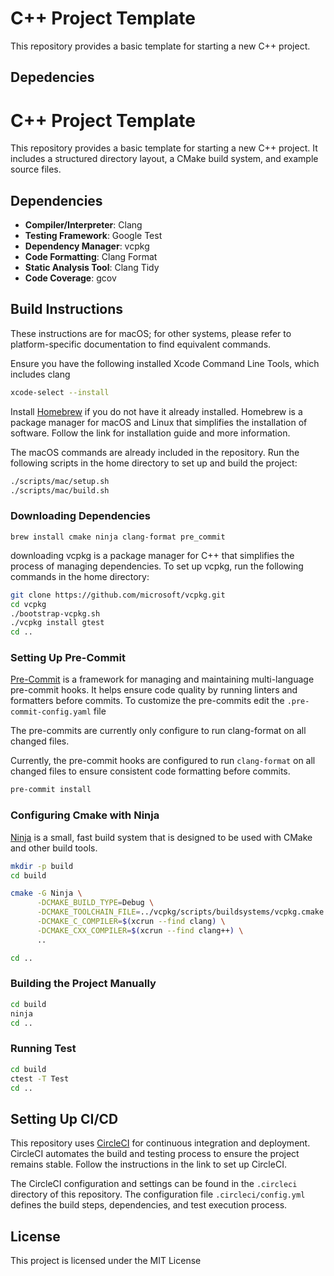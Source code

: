# C++ Project Template 

This repository provides a basic template for starting a new C++ project. 

## Depedencies 

# C++ Project Template

This repository provides a basic template for starting a new C++ project. It includes a structured directory layout, a CMake build system, and example source files.


## Dependencies

- **Compiler/Interpreter**: Clang
- **Testing Framework**: Google Test
- **Dependency Manager**: vcpkg
- **Code Formatting**: Clang Format
- **Static Analysis Tool**: Clang Tidy
- **Code Coverage**: gcov

## Build Instructions 

These instructions are for macOS; for other systems, please refer to platform-specific documentation to find equivalent commands. 

Ensure you have the following installed Xcode Command Line Tools, which includes clang
```sh
xcode-select --install
```

Install [Homebrew](https://docs.brew.sh/Installation) if you do not have it already installed. Homebrew is a package manager for macOS and Linux that simplifies the installation of software. Follow the link for installation guide and more information. 

The macOS commands are already included in the repository. Run the following scripts in the home directory to set up and build the project:

```sh
./scripts/mac/setup.sh
./scripts/mac/build.sh
```


### Downloading Dependencies

```
brew install cmake ninja clang-format pre_commit
```

downloading vcpkg is a package manager for C++ that simplifies the process of managing dependencies. To set up vcpkg, run the following commands in the home directory:


```sh
git clone https://github.com/microsoft/vcpkg.git
cd vcpkg 
./bootstrap-vcpkg.sh
./vcpkg install gtest
cd ..
```

### Setting Up Pre-Commit 

[Pre-Commit](https://pre-commit.com/) is a framework for managing and maintaining multi-language pre-commit hooks. It helps ensure code quality by running linters and formatters before commits. To customize the pre-commits edit the `.pre-commit-config.yaml` file

The pre-commits are currently only configure to run clang-format on all changed files. 

Currently, the pre-commit hooks are configured to run `clang-format` on all changed files to ensure consistent code formatting before commits.

```sh
pre-commit install
```



### Configuring Cmake with Ninja 
[Ninja](https://ninja-build.org/) is a small, fast build system that is designed to be used with CMake and other build tools.

```sh
mkdir -p build
cd build

cmake -G Ninja \
      -DCMAKE_BUILD_TYPE=Debug \
      -DCMAKE_TOOLCHAIN_FILE=../vcpkg/scripts/buildsystems/vcpkg.cmake \
      -DCMAKE_C_COMPILER=$(xcrun --find clang) \
      -DCMAKE_CXX_COMPILER=$(xcrun --find clang++) \
      .. 

cd ..
```

### Building the Project Manually


```sh
cd build
ninja
cd ..
```

### Running Test 
```sh
cd build 
ctest -T Test
cd .. 
```


## Setting Up CI/CD

This repository uses [CircleCI](https://circleci.com/) for continuous integration and deployment. CircleCI automates the build and testing process to ensure the project remains stable. Follow the instructions in the link to set up CircleCI.

The CircleCI configuration and settings can be found in the `.circleci` directory of this repository. The configuration file `.circleci/config.yml` defines the build steps, dependencies, and test execution process. 


## License

This project is licensed under the MIT License 


  



